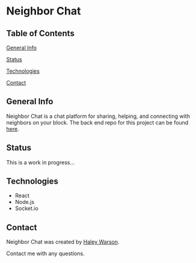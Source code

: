 # Neighbor Chat

## Table of Contents

[General Info](#general-info)

[Status](#status)

[Technologies](#technologies)

[Contact](#contact)

## General Info

Neighbor Chat is a chat platform for sharing, helping, and connecting with neighbors on your block.
The back end repo for this project can be found [here](https://github.com/haleywarson/neighbor-chat-backend).

## Status

This is a work in progress... 

## Technologies

- React
- Node.js
- Socket.io

## Contact

Neighbor Chat was created by [Haley Warson](https://www.linkedin.com/in/haleywarson/).

Contact me with any questions.
